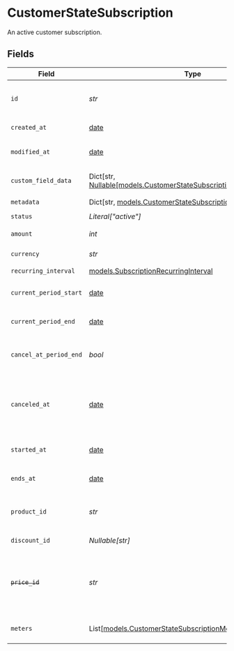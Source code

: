 # CustomerStateSubscription

An active customer subscription.


## Fields

| Field                                                                                                                         | Type                                                                                                                          | Required                                                                                                                      | Description                                                                                                                   | Example                                                                                                                       |
| ----------------------------------------------------------------------------------------------------------------------------- | ----------------------------------------------------------------------------------------------------------------------------- | ----------------------------------------------------------------------------------------------------------------------------- | ----------------------------------------------------------------------------------------------------------------------------- | ----------------------------------------------------------------------------------------------------------------------------- |
| `id`                                                                                                                          | *str*                                                                                                                         | :heavy_check_mark:                                                                                                            | The ID of the subscription.                                                                                                   | e5149aae-e521-42b9-b24c-abb3d71eea2e                                                                                          |
| `created_at`                                                                                                                  | [date](https://docs.python.org/3/library/datetime.html#date-objects)                                                          | :heavy_check_mark:                                                                                                            | Creation timestamp of the object.                                                                                             |                                                                                                                               |
| `modified_at`                                                                                                                 | [date](https://docs.python.org/3/library/datetime.html#date-objects)                                                          | :heavy_check_mark:                                                                                                            | Last modification timestamp of the object.                                                                                    |                                                                                                                               |
| `custom_field_data`                                                                                                           | Dict[str, [Nullable[models.CustomerStateSubscriptionCustomFieldData]](../models/customerstatesubscriptioncustomfielddata.md)] | :heavy_minus_sign:                                                                                                            | Key-value object storing custom field values.                                                                                 |                                                                                                                               |
| `metadata`                                                                                                                    | Dict[str, [models.CustomerStateSubscriptionMetadata](../models/customerstatesubscriptionmetadata.md)]                         | :heavy_check_mark:                                                                                                            | N/A                                                                                                                           |                                                                                                                               |
| `status`                                                                                                                      | *Literal["active"]*                                                                                                           | :heavy_check_mark:                                                                                                            | N/A                                                                                                                           | active                                                                                                                        |
| `amount`                                                                                                                      | *int*                                                                                                                         | :heavy_check_mark:                                                                                                            | The amount of the subscription.                                                                                               | 1000                                                                                                                          |
| `currency`                                                                                                                    | *str*                                                                                                                         | :heavy_check_mark:                                                                                                            | The currency of the subscription.                                                                                             | usd                                                                                                                           |
| `recurring_interval`                                                                                                          | [models.SubscriptionRecurringInterval](../models/subscriptionrecurringinterval.md)                                            | :heavy_check_mark:                                                                                                            | N/A                                                                                                                           |                                                                                                                               |
| `current_period_start`                                                                                                        | [date](https://docs.python.org/3/library/datetime.html#date-objects)                                                          | :heavy_check_mark:                                                                                                            | The start timestamp of the current billing period.                                                                            | 2025-02-03T13:37:00Z                                                                                                          |
| `current_period_end`                                                                                                          | [date](https://docs.python.org/3/library/datetime.html#date-objects)                                                          | :heavy_check_mark:                                                                                                            | The end timestamp of the current billing period.                                                                              | 2025-03-03T13:37:00Z                                                                                                          |
| `cancel_at_period_end`                                                                                                        | *bool*                                                                                                                        | :heavy_check_mark:                                                                                                            | Whether the subscription will be canceled at the end of the current period.                                                   | false                                                                                                                         |
| `canceled_at`                                                                                                                 | [date](https://docs.python.org/3/library/datetime.html#date-objects)                                                          | :heavy_check_mark:                                                                                                            | The timestamp when the subscription was canceled. The subscription might still be active if `cancel_at_period_end` is `true`. | <nil>                                                                                                                         |
| `started_at`                                                                                                                  | [date](https://docs.python.org/3/library/datetime.html#date-objects)                                                          | :heavy_check_mark:                                                                                                            | The timestamp when the subscription started.                                                                                  | 2025-01-03T13:37:00Z                                                                                                          |
| `ends_at`                                                                                                                     | [date](https://docs.python.org/3/library/datetime.html#date-objects)                                                          | :heavy_check_mark:                                                                                                            | The timestamp when the subscription will end.                                                                                 | <nil>                                                                                                                         |
| `product_id`                                                                                                                  | *str*                                                                                                                         | :heavy_check_mark:                                                                                                            | The ID of the subscribed product.                                                                                             | d8dd2de1-21b7-4a41-8bc3-ce909c0cfe23                                                                                          |
| `discount_id`                                                                                                                 | *Nullable[str]*                                                                                                               | :heavy_check_mark:                                                                                                            | The ID of the applied discount, if any.                                                                                       | <nil>                                                                                                                         |
| ~~`price_id`~~                                                                                                                | *str*                                                                                                                         | :heavy_check_mark:                                                                                                            | : warning: ** DEPRECATED **: This will be removed in a future release, please migrate away from it as soon as possible.       | 196ca717-4d84-4d28-a1b8-777255797dbc                                                                                          |
| `meters`                                                                                                                      | List[[models.CustomerStateSubscriptionMeter](../models/customerstatesubscriptionmeter.md)]                                    | :heavy_check_mark:                                                                                                            | List of meters associated with the subscription.                                                                              |                                                                                                                               |